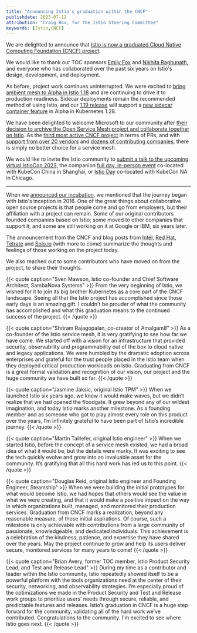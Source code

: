 ```yaml
---
title: "Announcing Istio's graduation within the CNCF"
publishdate: 2023-07-12
attribution: "Craig Box, for the Istio Steering Committee"
keywords: [Istio,CNCF]
---
```


We are delighted to announce that [Istio is now a graduated Cloud Native Computing Foundation (CNCF) project](https://www.cncf.io/announcements/2023/07/12/cloud-native-computing-foundation-reaffirms-istio-maturity-with-project-graduation/).

We would like to thank our TOC sponsors [Emily Fox](https://www.cncf.io/people/technical-oversight-committee/?p=emily-fox) and [Nikhita Raghunath](https://www.cncf.io/people/technical-oversight-committee/?p=nikhita-raghunath), and everyone who has collaborated over the past six years on Istio's design, development, and deployment.

As before, project work continues uninterrupted. We were excited to [bring ambient mesh to Alpha in Istio 1.18](/news/releases/1.18.x/announcing-1.18/#ambient-mesh) and are continuing to drive it to production readiness. Sidecar deployments remain the recommended method of using Istio, and our [1.19 release](https://github.com/istio/istio/wiki/Istio-Release-1.19) will support a [new sidecar container feature](https://github.com/kubernetes/kubernetes/pull/116429) in Alpha in Kubernetes 1.28.

We have been delighted to welcome Microsoft to our community after [their decision to archive the Open Service Mesh project and collaborate together on Istio](https://openservicemesh.io/blog/osm-project-update/). As the [third most active CNCF project](https://all.devstats.cncf.io/d/53/projects-health-table?orgId=1) in terms of PRs, and with [support from over 20 vendors](/about/ecosystem/) and [dozens of contributing companies](https://istio.devstats.cncf.io/d/5/companies-table?orgId=1&var-period_name=Last%20year&var-metric=prs), there is simply no better choice for a service mesh.

We would like to invite the Istio community to [submit a talk to the upcoming virtual IstioCon 2023](https://sessionize.com/istiocon-2023), the companion [full day, in-person event](https://www.lfasiallc.com/kubecon-cloudnativecon-open-source-summit-china/co-located-events/istiocon-call-for-proposals-cn/#preparing-to-submit-your-proposal-cn) co-located with KubeCon China in Shanghai, or [Istio Day](https://events.linuxfoundation.org/kubecon-cloudnativecon-north-america/co-located-events/istio-day/#call-for-proposals) co-located with KubeCon NA in Chicago.

---

When we [announced our incubation](/blog/2022/istio-accepted-into-cncf/), we mentioned that the journey began with Istio's inception in 2016. One of the great things about collaborative open source projects is that people come and go from employers, but their affiliation with a project can remain. Some of our original contributors founded companies based on Istio; some moved to other companies that support it; and some are still working on it at Google or IBM, six years later.

The announcement from the CNCF and blog posts from [Intel](https://www.intel.com/content/www/us/en/developer/articles/community/Intel-Service-Mesh-Optimizes-and-Protects-Istio-Service-Mesh), [Red Hat](https://cloud.redhat.com/blog/red-hat-congratulates-istio-on-graduating-at-the-cncf), [Tetrate](https://tetrate.io/blog/istio-service-mesh-graduates-cncf/) and [Solo.io](https://www.solo.io/blog/istio-graduates-cncf) (with more to come) summarize the thoughts and feelings of those working on the project today.

We also reached out to some contributors who have moved on from the project, to share their thoughts.

{{< quote caption="Sven Mawson, Istio co-founder and Chief Software Architect, SambaNova Systems" >}}
From the very beginning of Istio, we wished for it to join its big brother Kubernetes as a core part of the CNCF landscape. Seeing all that the Istio project has accomplished since those early days is an amazing gift. I couldn't be prouder of what the community has accomplished and what this graduation means to the continued success of the project.
{{< /quote >}}

{{< quote caption="Shriram Rajagopalan, co-creator of Amalgam8" >}}
As a co-founder of the Istio service mesh, it is very gratifying to see how far we have come. We started off with a vision for an infrastructure that provided security, observability and programmability out of the box to cloud native and legacy applications. We were humbled by the dramatic adoption across enterprises and grateful for the trust people placed in the Istio team when they deployed critical production workloads on Istio. Graduating from CNCF is a great formal validation and recognition of our vision, our project and the huge community we have built so far.
{{< /quote >}}

{{< quote caption="Jasmine Jaksic, original Istio TPM" >}}
When we launched Istio six years ago, we knew it would make waves, but we didn’t realize that we had opened the floodgate. It grew beyond any of our wildest imagination, and today Istio marks another milestone. As a founding member and as someone who got to play almost every role on this product over the years, I’m infinitely grateful to have been part of Istio’s incredible journey.
{{< /quote >}}

{{< quote caption="Martin Taillefer, original Istio engineer" >}}
When we started Istio, before the concept of a service mesh existed, we had a broad idea of what it would be, but the details were murky. It was exciting to see the tech quickly evolve and grow into an invaluable asset for the community. It’s gratifying that all this hard work has led us to this point.
{{< /quote >}}

{{< quote caption="Douglas Reid, original Istio engineer and Founding Engineer, Steamship" >}}
When we were building the initial prototypes for what would become Istio, we had hopes that others would see the value in what we were creating, and that it would make a positive impact on the way in which organizations built, managed, and monitored their production services. Graduation from CNCF marks a realization, beyond any reasonable measure, of those initial aspirations. Of course, such a milestone is only achievable with contributions from a large community of passionate, knowledgeable, and dedicated individuals. This achievement is a celebration of the kindness, patience, and expertise they have shared over the years. May the project continue to grow and help its users deliver secure, monitored services for many years to come!
{{< /quote >}}

{{< quote caption="Brian Avery, former TOC member, Istio Product Security Lead, and Test and Release Lead" >}}
During my time as a contributor and leader within the Istio community, Istio repeatedly showed itself to be a powerful platform with the tools organizations need at the center of their security, networking, and observability strategies. I’m especially proud of the optimizations we made in the Product Security and Test and Release work groups to prioritize users’ needs through secure, reliable, and predictable features and releases. Istio’s graduation in CNCF is a huge step forward for the community, validating all of the hard work we’ve contributed. Congratulations to the community. I'm excited to see where Istio goes next.
{{< /quote >}}
